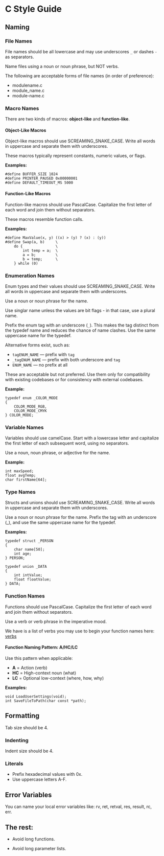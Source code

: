 # C Style Guide

## Naming

### File Names

File names should be all lowercase and may use underscores `_` or dashes `-`
as separators.

Name files using a noun or noun phrase, but NOT verbs.

The following are acceptable forms of file names (in order of preference):

* modulename.c
* module_name.c
* module-name.c

### Macro Names

There are two kinds of macros: **object-like** and **function-like**.

#### Object-Like Macros

Object-like macros should use SCREAMING_SNAKE_CASE. Write all words in
uppercase and separate them with underscores.

These macros typically represent constants, numeric values, or flags.

**Examples:**
```
#define BUFFER_SIZE 1024
#define PRINTER_PAUSED 0x00000001
#define DEFAULT_TIMEOUT_MS 5000
```

#### Function-Like Macros

Function-like macros should use PascalCase. Capitalize the first letter of
each word and join them without separators.

These macros resemble function calls.

**Examples:**
```
#define MaxValue(x, y) ((x) > (y) ? (x) : (y))
#define Swap(a, b)     \
    do {               \
        int temp = a;  \
        a = b;         \
        b = temp;      \
    } while (0)
```

### Enumeration Names

Enum types and their values should use SCREAMING_SNAKE_CASE. Write all words in
uppercase and separate them with underscores.

Use a noun or noun phrase for the name.

Use singlar name unless the values are bit flags - in that case, use a plural
name.

Prefix the enum tag with an underscore (`_`). This makes the tag distinct from
the typedef name and reduces the chance of name clashes. Use the same uppercase
name for the typedef.

Alternative forms exist, such as:
- `tagENUM_NAME` — prefix with `tag`
- `_tagENUM_NAME` — prefix with both underscore and `tag`
- `ENUM_NAME` — no prefix at all

These are acceptable but not preferred. Use them only for compatibility with
existing codebases or for consistency with external codebases.

**Example:**
```
typedef enum _COLOR_MODE
{
    COLOR_MODE_RGB,
    COLOR_MODE_CMYK
} COLOR_MODE;
```

### Variable Names

Variables should use camelCase. Start with a lowercase letter and capitalize
the first letter of each subsequent word, using no separators.

Use a noun, noun phrase, or adjective for the name.

**Example:**
```
int maxSpeed;
float avgTemp;
char firstName[64];
```

### Type Names

Structs and unions should use SCREAMING_SNAKE_CASE. Write all words in
uppercase and separate them with underscores.

Use a noun or noun phrase for the name. Prefix the tag with an underscore (_),
and use the same uppercase name for the typedef.

**Examples:**
```
typedef struct _PERSON
{
    char name[50];
    int age;
} PERSON;

typedef union _DATA
{
    int intValue;
    float floatValue;
} DATA;
```

### Function Names

Functions should use PascalCase. Capitalize the first letter of each word
and join them without separators.

Use a verb or verb phrase in the imperative mood.

We have is a list of verbs you may use to begin your function names here:
[verbs](verbs.txt)

#### Function Naming Pattern: A/HC/LC

Use this pattern when applicable:

- **A** = Action (verb)
- **HC** = High-context noun (what)
- **LC** = Optional low-context (where, how, why)

**Examples:**
```
void LoadUserSettings(void);
int SaveFileToPath(char const *path);
```

## Formatting

Tab size should be 4.

### Indenting

Indent size should be 4.

### Literals

* Prefix hexadecimal values with 0x.
* Use uppercase letters A-F.

## Error Variables

You can name your local error variables like: rv, ret, retval, res, result,
rc, err.

## The rest:

* Avoid long functions.

* Avoid long parameter lists.
